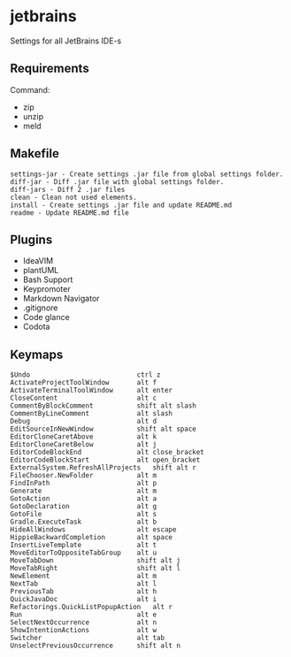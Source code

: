 
# jetbrains
Settings for all JetBrains IDE-s

## Requirements
Command:
 - zip
 - unzip
 - meld

## Makefile

	settings-jar - Create settings .jar file from global settings folder.
	diff-jar - Diff .jar file with global settings folder.
	diff-jars - Diff 2 .jar files
	clean - Clean not used elements.
	install - Create settings .jar file and update README.md
	readme - Update README.md file

## Plugins

 - IdeaVIM
 - plantUML
 - Bash Support
 - Keypromoter
 - Markdown Navigator
 - .gitignore
 - Code glance
 - Codota

## Keymaps

	$Undo                         	ctrl z
	ActivateProjectToolWindow     	alt f
	ActivateTerminalToolWindow    	alt enter
	CloseContent                  	alt c
	CommentByBlockComment         	shift alt slash
	CommentByLineComment          	alt slash
	Debug                         	alt d
	EditSourceInNewWindow         	shift alt space
	EditorCloneCaretAbove         	alt k
	EditorCloneCaretBelow         	alt j
	EditorCodeBlockEnd            	alt close_bracket
	EditorCodeBlockStart          	alt open_bracket
	ExternalSystem.RefreshAllProjects	shift alt r
	FileChooser.NewFolder         	alt m
	FindInPath                    	alt p
	Generate                      	alt m
	GotoAction                    	alt a
	GotoDeclaration               	alt g
	GotoFile                      	alt s
	Gradle.ExecuteTask            	alt b
	HideAllWindows                	alt escape
	HippieBackwardCompletion      	alt space
	InsertLiveTemplate            	alt t
	MoveEditorToOppositeTabGroup  	alt u
	MoveTabDown                   	shift alt j
	MoveTabRight                  	shift alt l
	NewElement                    	alt m
	NextTab                       	alt l
	PreviousTab                   	alt h
	QuickJavaDoc                  	alt i
	Refactorings.QuickListPopupAction	alt r
	Run                           	alt e
	SelectNextOccurrence          	alt n
	ShowIntentionActions          	alt w
	Switcher                      	alt tab
	UnselectPreviousOccurrence    	shift alt n

	